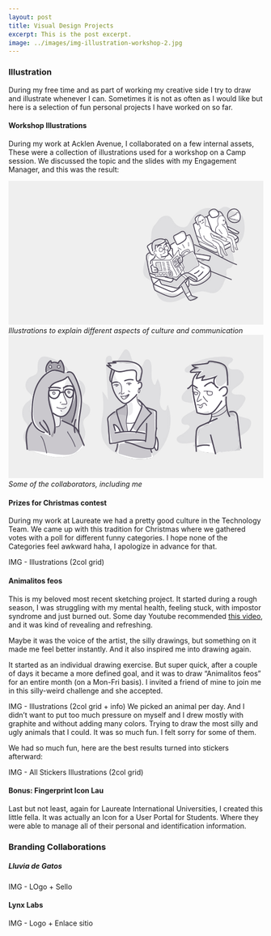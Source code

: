 ```yaml
---
layout: post
title: Visual Design Projects
excerpt: This is the post excerpt.
image: ../images/img-illustration-workshop-2.jpg
---
```


### Illustration
During my free time and as part of working my creative side I try to draw and illustrate whenever I can. Sometimes it is not as often as I would like but here is a selection of fun personal projects I have worked on so far. 

#### Workshop Illustrations
During my work at Acklen Avenue, I collaborated on a few internal assets, These were a collection of illustrations used for a workshop on a Camp session. We discussed the topic and the slides with my Engagement Manager, and this was the result: 

![Illustrations for workshop: Various people](../images/img-illustration-workshop.jpg)
*Illustrations to explain different aspects of culture and communication*
![Illustrations for workshop: The collaborators](../images/img-illustration-workshop-2.jpg)
*Some of the collaborators, including me*


#### Prizes for Christmas contest 
During my work at Laureate we had a pretty good culture in the Technology Team. We came up with this tradition for Christmas where we gathered votes with a poll for different funny categories. I hope none of the Categories feel awkward haha, I apologize in advance for that. 

IMG - Illustrations (2col grid) 


#### Animalitos feos
This is my beloved most recent sketching project. It started during a rough season, I was struggling with my mental health, feeling stuck, with impostor syndrome and just burned out. 
Some day Youtube recommended [this video](https://youtu.be/kngc8LXYdkc?si=KP9Q9htg8VRQfEuS), and it was kind of revealing and refreshing. 

Maybe it was the voice of the artist, the silly drawings, but something on it made me feel better instantly. And it also inspired me into drawing again. 

It started as an individual drawing exercise. But super quick, after a couple of days it became a more defined goal, and it was to draw “Animalitos feos” for an entire month (on a Mon-Fri basis). 
I invited a friend of mine to join me in this silly-weird challenge and she accepted. 

IMG - Illustrations (2col grid + info)
We picked an animal per day. And I didn’t want to put too much pressure on myself and I drew mostly with graphite and without adding many colors. Trying to draw the most silly and ugly animals that I could. It was so much fun. I felt sorry for some of them. 

We had so much fun, here are the best results turned into stickers afterward:  

IMG - All Stickers Illustrations (2col grid) 

#### Bonus: Fingerprint Icon Lau 
Last but not least, again for Laureate International Universities, I created this little fella. It was actually an Icon for a User Portal for Students. Where they were able to manage all of their personal and identification information. 


### Branding Collaborations 

##### Lluvia de Gatos
IMG - LOgo + Sello 

#### Lynx Labs
IMG - Logo + Enlace sitio 
